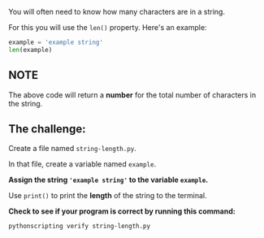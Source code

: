 You will often need to know how many characters are in a string.

For this you will use the `len()` property. Here's an example:

```py
example = 'example string'
len(example)
```

## NOTE

The above code will return a **number** for the total number of characters in the string.


## The challenge:

Create a file named `string-length.py`.

In that file, create a variable named `example`.

**Assign the string `'example string'` to the variable `example`.**

Use `print()` to print the **length** of the string to the terminal.

**Check to see if your program is correct by running this command:**

`pythonscripting verify string-length.py`
